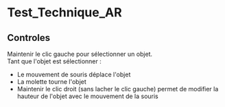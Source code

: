 # Test_Technique_AR

## Controles

Maintenir le clic gauche pour sélectionner un objet.  
Tant que l'objet est sélectionner : 
- Le mouvement de souris déplace l'objet
- La molette tourne l'objet
- Maintenir le clic droit (sans lacher le clic gauche) permet de modifier la hauteur de l'objet avec le mouvement de la souris
